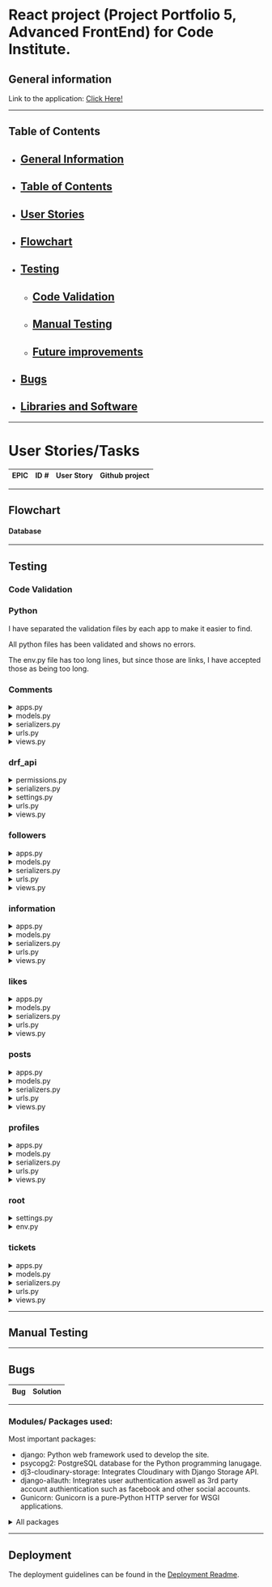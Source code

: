 # React project (Project Portfolio 5, Advanced FrontEnd) for Code Institute.

## General information


Link to the application: [Click Here!](https://pro5-aeecc7322fbc.herokuapp.com/)



---
## Table of Contents

 - ## [General Information](#general-information)

 - ## [Table of Contents](#table-of-contents-1)

 - ## [User Stories](#user-stories-1)

 - ## [Flowchart](#Flowchart-1)
    
- ## [Testing](#testing-1)
    - ## [Code Validation](#code-validation-1)
    - ## [Manual Testing](#manual-testing-1)
    - ## [Future improvements](#Future-improvements-1)
- ## [Bugs](#Bugs-1)

- ## [Libraries and Software](#Libraries-and-Software-1)



---
# User Stories/Tasks

| **EPIC** | **ID #** | **User Story** | **Github project** |
|-------------|------------|---------------------|---------------------|

---
## Flowchart

#### Database



--- 
## Testing

### Code Validation

### Python
I have separated the validation files by each app to make it easier to find.

All python files has been validated and shows no errors.

The env.py file has too long lines, but since those are links, I have accepted those as being too long.

### Comments
<details>
<summary>apps.py</summary>
<img src="documentation/testing/validation/python/comments/apps.png">
</details>
<details>
<summary>models.py</summary>
<img src="documentation/testing/validation/python/comments/models.png">
</details>
<details>
<summary>serializers.py</summary>
<img src="documentation/testing/validation/python/comments/serializers.png">
</details>
<details>
<summary>urls.py</summary>
<img src="documentation/testing/validation/python/comments/urls.png">
</details>
<details>
<summary>views.py</summary>
<img src="documentation/testing/validation/python/comments/views.png">
</details>


### drf_api

<details>
<summary>permissions.py</summary>
<img src="documentation/testing/validation/python/drf_api/permissions.png">
</details>
<details>
<summary>serializers.py</summary>
<img src="documentation/testing/validation/python/drf_api/serializers.png">
</details>
<details>
<summary>settings.py</summary>
<img src="documentation/testing/validation/python/drf_api/settings.png">
</details>
<details>
<summary>urls.py</summary>
<img src="documentation/testing/validation/python/drf_api/urls.png">
</details>
<details>
<summary>views.py</summary>
<img src="documentation/testing/validation/python/drf_api/views.png">
</details>


### followers

<details>
<summary>apps.py</summary>
<img src="documentation/testing/validation/python/followers/apps.png">
</details>
<details>
<summary>models.py</summary>
<img src="documentation/testing/validation/python/followers/models.png">
</details>
<details>
<summary>serializers.py</summary>
<img src="documentation/testing/validation/python/followers/serializers.png">
</details>
<details>
<summary>urls.py</summary>
<img src="documentation/testing/validation/python/followers/urls.png">
</details>
<details>
<summary>views.py</summary>
<img src="documentation/testing/validation/python/followers/views.png">
</details>


### information

<details>
<summary>apps.py</summary>
<img src="documentation/testing/validation/python/information/apps.png">
</details>
<details>
<summary>models.py</summary>
<img src="documentation/testing/validation/python/information/models.png">
</details>
<details>
<summary>serializers.py</summary>
<img src="documentation/testing/validation/python/information/serializers.png">
</details>
<details>
<summary>urls.py</summary>
<img src="documentation/testing/validation/python/information/urls.png">
</details>
<details>
<summary>views.py</summary>
<img src="documentation/testing/validation/python/information/views.png">
</details>


### likes

<details>
<summary>apps.py</summary>
<img src="documentation/testing/validation/python/likes/apps.png">
</details>
<details>
<summary>models.py</summary>
<img src="documentation/testing/validation/python/likes/models.png">
</details>
<details>
<summary>serializers.py</summary>
<img src="documentation/testing/validation/python/likes/serializers.png">
</details>
<details>
<summary>urls.py</summary>
<img src="documentation/testing/validation/python/likes/urls.png">
</details>
<details>
<summary>views.py</summary>
<img src="documentation/testing/validation/python/likes/views.png">
</details>


### posts

<details>
<summary>apps.py</summary>
<img src="documentation/testing/validation/python/posts/apps.png">
</details>
<details>
<summary>models.py</summary>
<img src="documentation/testing/validation/python/posts/models.png">
</details>
<details>
<summary>serializers.py</summary>
<img src="documentation/testing/validation/python/posts/serializers.png">
</details>
<details>
<summary>urls.py</summary>
<img src="documentation/testing/validation/python/posts/urls.png">
</details>
<details>
<summary>views.py</summary>
<img src="documentation/testing/validation/python/posts/views.png">
</details>


### profiles

<details>
<summary>apps.py</summary>
<img src="documentation/testing/validation/python/profiles/apps.png">
</details>
<details>
<summary>models.py</summary>
<img src="documentation/testing/validation/python/profiles/models.png">
</details>
<details>
<summary>serializers.py</summary>
<img src="documentation/testing/validation/python/profiles/serializers.png">
</details>
<details>
<summary>urls.py</summary>
<img src="documentation/testing/validation/python/profiles/urls.png">
</details>
<details>
<summary>views.py</summary>
<img src="documentation/testing/validation/python/profiles/views.png">
</details>


### root

<details>
<summary>settings.py</summary>
<img src="documentation/testing/validation/python/root/manage.png">
</details>
<details>
<summary>env.py</summary>
<img src="documentation/testing/validation/python/root/env.png">
</details>


### tickets
<details>
<summary>apps.py</summary>
<img src="documentation/testing/validation/python/tickets/apps.png">
</details>
<details>
<summary>models.py</summary>
<img src="documentation/testing/validation/python/tickets/models.png">
</details>
<details>
<summary>serializers.py</summary>
<img src="documentation/testing/validation/python/tickets/serializers.png">
</details>
<details>
<summary>urls.py</summary>
<img src="documentation/testing/validation/python/tickets/urls.png">
</details>
<details>
<summary>views.py</summary>
<img src="documentation/testing/validation/python/tickets/views.png">
</details>


---


## Manual Testing





---
## Bugs

| **Bug** | **Solution** |
|-------------|------------|


---

### Modules/ Packages used:
Most important packages:
- django: Python web framework used to develop the site.
- psycopg2: PostgreSQL database for the Python programming lanugage.
- dj3-cloudinary-storage: Integrates Cloudinary with Django Storage API.
- django-allauth: Integrates user authentication aswell as 3rd party account authientication such as facebook and other social accounts.
- Gunicorn: Gunicorn is a pure-Python HTTP server for WSGI applications.

<details>
<summary>All packages</summary>
<img src="">
</details>


---
## Deployment

The deployment guidelines can be found in the [Deployment Readme](https://github.com/gStarhigh/pro5/blob/main/Deployment_README.md).
